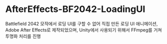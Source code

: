 # AfterEffects-BF2042-LoadingUI
Battlefield 2042 모작에서 로딩 UI를 구할 수 없어 직접 만든 로딩 UI 애니메이션, Adobe After Effects로 제작되었으며, Unity에서 사용되기 위해서 FFmpeg를 거쳐 투명화 처리를 진행
